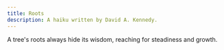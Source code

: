 ```yaml
---
title: Roots
description: A haiku written by David A. Kennedy.
---
```


A tree's roots always
hide its wisdom, reaching for
steadiness and growth.
